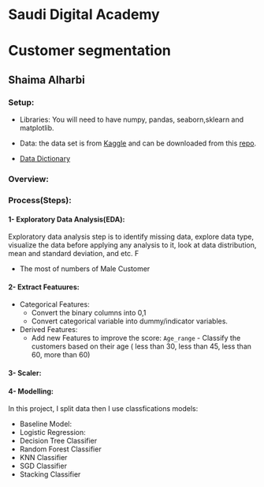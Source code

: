 # Saudi Digital Academy
# Customer segmentation 
## Shaima Alharbi 

### Setup:

- Libraries: 
   You will need to have numpy, pandas, seaborn,sklearn and matplotlib.

-  Data:
   the data set is from [Kaggle](https://www.kaggle.com/vetrirah/customer) and can be downloaded from this [repo](https://github.com/shaimaa122/Customer_segment/blob/main/Train.csv). 
   
- [Data Dictionary](https://github.com/shaimaa122/Customer_segment/blob/main/Customer%20Segmentation%20-%20Data%20Dictinory.pdf)

### Overview:


### Process(Steps):
#### 1- Exploratory Data Analysis(EDA):
Exploratory data analysis step is to identify missing data, explore data type, visualize the data before applying any       analysis to it, look at data distribution, mean and standard deviation, and etc.
F

   - The most of numbers of Male Customer 
#### 2- Extract Featuures:
   - Categorical Features: 
      - Convert the binary columns into 0,1
      - Convert categorical variable into dummy/indicator variables.
   - Derived Features:
      - Add new Features to improve the score:
        `Age_range` - Classify the customers based on their age ( less than 30, less than 45, less than 60, more than 60)
#### 3- Scaler:
        
#### 4- Modelling:
   In this project, I split data then I use classfications models:
   - Baseline Model:
   - Logistic Regression:
   - Decision Tree Classifier
   - Random Forest Classifier 
   - KNN Classifier
   - SGD Classifier
   - Stacking Classifier
 
         
